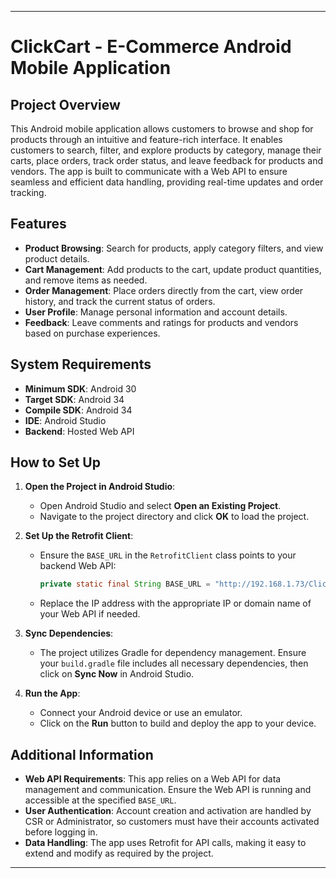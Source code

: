 
---

# ClickCart - E-Commerce Android Mobile Application

## Project Overview

This Android mobile application allows customers to browse and shop for products through an intuitive and feature-rich interface. It enables customers to search, filter, and explore products by category, manage their carts, place orders, track order status, and leave feedback for products and vendors. The app is built to communicate with a Web API to ensure seamless and efficient data handling, providing real-time updates and order tracking.

## Features

- **Product Browsing**: Search for products, apply category filters, and view product details.
- **Cart Management**: Add products to the cart, update product quantities, and remove items as needed.
- **Order Management**: Place orders directly from the cart, view order history, and track the current status of orders.
- **User Profile**: Manage personal information and account details.
- **Feedback**: Leave comments and ratings for products and vendors based on purchase experiences.

## System Requirements

- **Minimum SDK**: Android 30
- **Target SDK**: Android 34
- **Compile SDK**: Android 34
- **IDE**: Android Studio
- **Backend**: Hosted Web API

## How to Set Up

1. **Open the Project in Android Studio**:
   - Open Android Studio and select **Open an Existing Project**.
   - Navigate to the project directory and click **OK** to load the project.

2. **Set Up the Retrofit Client**:
   - Ensure the `BASE_URL` in the `RetrofitClient` class points to your backend Web API:
     ```java
     private static final String BASE_URL = "http://192.168.1.73/ClickCart/";
     ```
   - Replace the IP address with the appropriate IP or domain name of your Web API if needed.

3. **Sync Dependencies**:
   - The project utilizes Gradle for dependency management. Ensure your `build.gradle` file includes all necessary dependencies, then click on **Sync Now** in Android Studio.

4. **Run the App**:
   - Connect your Android device or use an emulator.
   - Click on the **Run** button to build and deploy the app to your device.

## Additional Information

- **Web API Requirements**: This app relies on a Web API for data management and communication. Ensure the Web API is running and accessible at the specified `BASE_URL`.
- **User Authentication**: Account creation and activation are handled by CSR or Administrator, so customers must have their accounts activated before logging in.
- **Data Handling**: The app uses Retrofit for API calls, making it easy to extend and modify as required by the project.

---